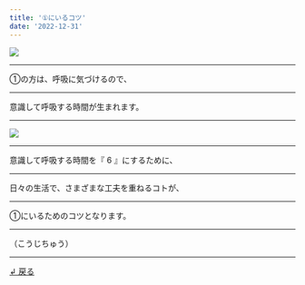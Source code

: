 ```yaml
---
title: '①にいるコツ'
date: '2022-12-31'
---
```

![](/images/01_.jpg)
***
①の方は、呼吸に気づけるので、
***
意識して呼吸する時間が生まれます。
***
![](/images/1234.jpg)
***
意識して呼吸する時間を『 6 』にするために、  
***
日々の生活で、さまざまな工夫を重ねるコトが、
***
①にいるためのコツとなります。
***
（こうじちゅう）
***
[ ↲ 戻る ](/posts/1)
